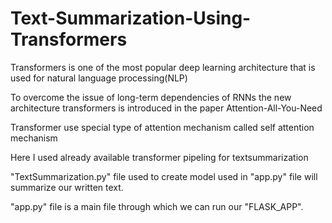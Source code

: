 # Text-Summarization-Using-Transformers

Transformers is one of the most popular deep learning architecture that is used for natural language processing(NLP)

To overcome the issue of long-term dependencies of RNNs the new architecture transformers is introduced in the paper Attention-All-You-Need

Transformer use special type of attention mechanism called self attention mechanism

Here I used already available transformer pipeling for textsummarization

"TextSummarization.py" file used to create model used in "app.py" file will summarize our written text.

"app.py" file is a main file through which we can run our "FLASK_APP".